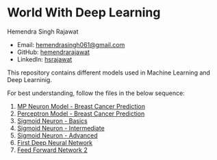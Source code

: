 # World With Deep Learning

Hemendra Singh Rajawat
* Email: [hemendrasingh061@gmail.com](mailto:hemendrasingh061@gmail.com)
* GitHub: [hemendrarajawat](https://github.com/hemendrarajawat)
* LinkedIn: [hsrajawat](https://www.linkedin.com/in/hsrajawat)

This repository contains different models used in Machine Learning and Deep Learninig.

For best understanding, follow the files in the below sequence:

1) [MP Neuron Model - Breast Cancer Prediction](https://github.com/hemendrarajawat/World-With-Deep-Learning/blob/master/notebooks/MP%20Neuron%20Model%20-%20Breast%20Cancer%20Prediction.ipynb)
2) [Perceptron Model - Breast Cancer Prediction](https://github.com/hemendrarajawat/World-With-Deep-Learning/blob/master/notebooks/Perceptron%20Model%20-%20Breast%20Cancer%20Prediction.ipynb)
3) [Sigmoid Neuron - Basics](https://github.com/hemendrarajawat/World-With-Deep-Learning/blob/master/notebooks/Sigmoid%20Neuron%20-%20Basics.ipynb)
4) [Sigmoid Neuron - Intermediate](https://github.com/hemendrarajawat/World-With-Deep-Learning/blob/master/notebooks/Sigmoid%20Neuron%20-%20Intermediate.ipynb)
5) [Sigmoid Neuron - Advanced](https://github.com/hemendrarajawat/World-With-Deep-Learning/blob/master/notebooks/Sigmoid%20Neuron%20-%20Advanced.ipynb)
6) [First Deep Neural Network](https://github.com/hemendrarajawat/World-With-Deep-Learning/blob/master/notebooks/First%20Deep%20Neural%20Network.ipynb)
7) [Feed Forward Network 2](https://github.com/hemendrarajawat/World-With-Deep-Learning/blob/master/notebooks/Feed%20Forward%20Network%202.ipynb)
